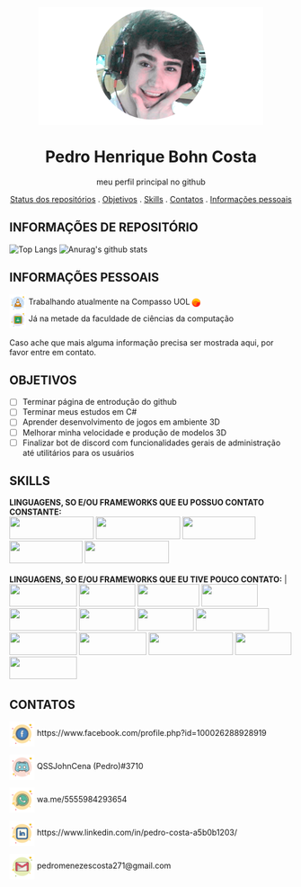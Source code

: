 
<link rel="stylesheet" src="./customcss.css">


<p align="center">
 <img src="./personal.png" align="center", width="400">
</p>
<h1 align="center"> Pedro Henrique Bohn Costa </h1>
<p align="center"> meu perfil principal no github </p>
<!-- &repo=github-readme-stats -->
<p align="center">
 <a href="#informações-de-repositório">Status dos repositórios</a>
 .
 <a href="#objetivos">Objetivos</a>
 .
 <a href="#skills">Skills</a>
 .
 <a href="#contatos">Contatos</a>
 .
 <a href="#informações-pessoais">Informações pessoais</a>
</p>

## INFORMAÇÕES DE REPOSITÓRIO

 ![Top Langs](https://github-readme-stats.vercel.app/api/top-langs/?username=TheNewGuy100)
 ![Anurag's github stats](https://github-readme-stats.vercel.app/api?username=TheNewGuy100&count_private=true&show_icons=true)

## INFORMAÇÕES PESSOAIS
 <p>
  <a>
   <img src="trabalho.png" align="center" width="30" >
   Trabalhando atualmente na Compasso UOL
   <img src="compasso.jpg" align="center" width="15" >
  </a>
  <br>
  <a>
   <img src="faculdade.png" align="center" width="30" >
   Já na metade da faculdade de ciências da computação
  </a>
  <br>
  <br>
   <a>
   Caso ache que mais alguma informação precisa ser mostrada aqui, por favor entre em contato.
  </a>
 </p>


## OBJETIVOS
- [ ] Terminar página de entrodução do github
- [ ] Terminar meus estudos em C#
- [ ] Aprender desenvolvimento de jogos em ambiente 3D
- [ ] Melhorar minha velocidade e produção de modelos 3D
- [ ] Finalizar bot de discord com funcionalidades gerais de administração até utilitários para os usuários

## SKILLS
  **LINGUAGENS, SO E/OU FRAMEWORKS QUE EU POSSUO CONTATO CONSTANTE:**
  <br>
    <img src="https://img.shields.io/badge/JavaScript-323330?style=for-the-badge&logo=javascript&logoColor=F7DF1E" width="150" height="40">
    <img src="https://img.shields.io/badge/TypeScript-007ACC?style=for-the-badge&logo=typescript&logoColor=white" width="150" height="40">
    <img src="https://img.shields.io/badge/Node.js-43853D?style=for-the-badge&logo=node.js&logoColor=white" width="130" height="40">
    <img src="https://img.shields.io/badge/Docker-2496ED?style=for-the-badge&logo=docker&logoColor=white" width="130" height="40">
    <img src="https://img.shields.io/badge/Windows-017AD7?style=for-the-badge&logo=windows&logoColor=white" width="150" height="40">
  <br>
  <br>
  **LINGUAGENS, SO E/OU FRAMEWORKS QUE EU TIVE POUCO CONTATO:** |
  <br>
      <img src="https://img.shields.io/badge/Linux-E34F26?style=for-the-badge&logo=linux&logoColor=black" width="120" height="40">
      <img src="https://img.shields.io/badge/C%23-239120?style=for-the-badge&logo=c-sharp&logoColor=white" width="100" height="40">
      <img src="https://img.shields.io/badge/HTML-239120?style=for-the-badge&logo=html5&logoColor=white" width="110" height="40">
      <img src="https://img.shields.io/badge/CSS3-1572B6?style=for-the-badge&logo=css3&logoColor=white" width="100" height="40">
      <img src="https://img.shields.io/badge/Python-3776AB?style=for-the-badge&logo=python&logoColor=white" width="120" height="40">
      <img src="https://img.shields.io/badge/C%2B%2B-00599C?style=for-the-badge&logo=c%2B%2B&logoColor=white" width="100" height="40">
      <img src="https://img.shields.io/badge/Lua-2C2D72?style=for-the-badge&logo=lua&logoColor=white" width="100" height="40">
      <img src="https://img.shields.io/badge/Bootstrap-563D7C?style=for-the-badge&logo=bootstrap&logoColor=white" width="130" height="40">
      <img src="https://img.shields.io/badge/jQuery-0769AD?style=for-the-badge&logo=jquery&logoColor=white" width="120" height="40">
      <img src="https://img.shields.io/badge/MySQL-00000F?style=for-the-badge&logo=mysql&logoColor=white" width="120" height="40">
      <img src="https://img.shields.io/badge/PostgreSQL-316192?style=for-the-badge&logo=postgresql&logoColor=white" width="150" height="40">
      <img src="https://img.shields.io/badge/Redis-D9281A?style=for-the-badge&logo=redis&logoColor=white" width="100" height="40">
      <img src="https://img.shields.io/badge/Unity-100000?style=for-the-badge&logo=unity&logoColor=white" width="120" height="40">


## CONTATOS
  <p>
    <img align="center" src="./facebook.png" width="45" height="45">
    <a>https://www.facebook.com/profile.php?id=100026288928919</a>
  </p>
  <p>
    <img align="center" src="./discord.png" width="45" height="45">
    QSSJohnCena (Pedro)#3710
  </p>
  <p>
    <img align="center" src="./whatsapp.png" width="45" height="45">
    wa.me/5555984293654
  </p>
  <p>
    <img align="center" src="./linkedin.png" width="45" height="45">
    <a>https://www.linkedin.com/in/pedro-costa-a5b0b1203/</a>
  </p>
  <p>
    <img align="center" src="./gmail.png" width="45" height="45">
    <a>pedromenezescosta271@gmail.com</a>
  </p>
